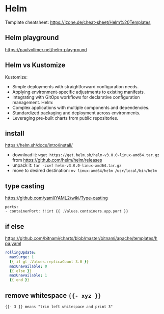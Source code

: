 <!-- {% raw %} -->
# Helm
Template cheatsheet:
https://lzone.de/cheat-sheet/Helm%20Templates

## Helm playground
https://paulvollmer.net/helm-playground

## Helm vs Kustomize
Kustomize:
- Simple deployments with straightforward configuration needs.
- Applying environment-specific adjustments to existing manifests.
- Integrating with GitOps workflows for declarative configuration management.
Helm:
- Complex applications with multiple components and dependencies.
- Standardized packaging and deployment across environments.
- Leveraging pre-built charts from public repositories.

## install
https://helm.sh/docs/intro/install/
- download it: `wget https://get.helm.sh/helm-v3.0.0-linux-amd64.tar.gz` from https://github.com/helm/helm/releases
- unpack it: `tar -zxvf helm-v3.0.0-linux-amd64.tar.gz`
- move to desired destination: `mv linux-amd64/helm /usr/local/bin/helm`

## type casting
https://github.com/yaml/YAML2/wiki/Type-casting
```
ports:
- containerPort: !!int {{ .Values.containers.app.port }}
```

## if else
https://github.com/bitnami/charts/blob/master/bitnami/apache/templates/hpa.yaml
```yaml
rollingUpdate:
  maxSurge: 1
  {{ if gt .Values.replicaCount 3.0 }}
  maxUnavailable: 0
  {{ else }}
  maxUnavailable: 1
  {{ end }}
```

## remove whitespace `{{- xyz }}`
```
{{- 3 }} means "trim left whitespace and print 3"
```

<!-- {% endraw %} -->
